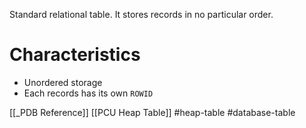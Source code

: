 Standard relational table. It stores records in no particular order.

# Characteristics
- Unordered storage
- Each records has its own `ROWID`

 [[_PDB Reference]]
 [[PCU Heap Table]]
 #heap-table 
 #database-table 